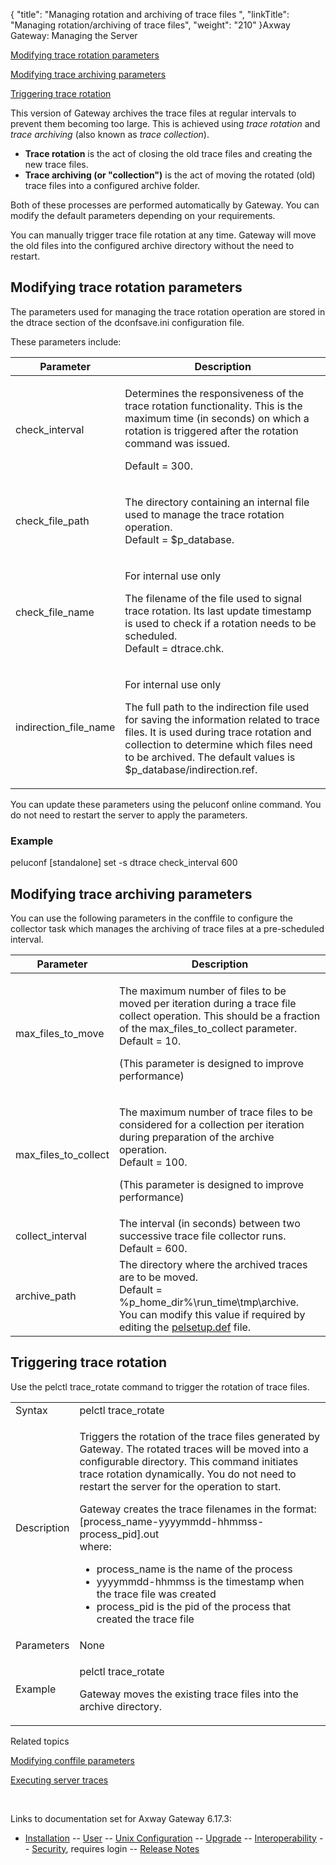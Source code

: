 {
    "title": "Managing rotation and archiving of trace files ",
    "linkTitle": "Managing rotation/archiving of trace files",
    "weight": "210"
}<span class="mc-variable axway_variables.Component_Long_Name variable">Axway Gateway</span>: Managing the Server

[Modifying trace rotation parameters](#modify_rotate_paras)

[Modifying trace archiving parameters](#modify_archive_paras)

[Triggering trace rotation](#triggering_rotate)

This version of Gateway archives the trace files at regular intervals to prevent them becoming too large. This is achieved using *trace rotation* and *trace archiving* (also known as *trace collection*).

-   **Trace rotation** is the act of closing the old trace files and creating the new trace files.
-   **Trace archiving (or "collection")** is the act of moving the rotated (old) trace files into a configured archive folder.

Both of these processes are performed automatically by Gateway. You can modify the default parameters depending on your requirements.

You can manually trigger trace file rotation at any time. Gateway will move the old files into the configured archive directory without the need to restart.

<span id="modify_rotate_paras"></span>

## Modifying trace rotation parameters

The parameters used for managing the trace rotation operation are stored in the <span class="code">dtrace</span> section of the <span class="code">dconfsave.ini</span> configuration file.

These parameters include:

<table>
         
         
         
   
   <thead>
      <tr>
<th class="HeadE-Column1-Header1">Parameter         </th>
<th class="HeadD-Column1-Header1">Description         </th>
      </tr>
   </thead>
   <tbody>
      <tr>
         <td><span class="code">check_interval</span>         </td>
         <td><p>Determines the responsiveness of the trace rotation functionality. This is the maximum time (in seconds) on which a rotation is triggered after the rotation command was issued.</p>
<p>Default = 300.</p>         </td>
      </tr>
      <tr>
         <td><span class="code">check_file_path</span>         </td>
         <td><p>The directory containing an internal file used to manage the trace rotation operation.<br />
Default = <span class="code">$p_database</span>.</p>         </td>
      </tr>
      <tr>
         <td><span class="code">check_file_name</span>         </td>
         <td><p>For internal use only</p>
<p>The filename of the file used to signal trace rotation. Its last update timestamp is used to check if a rotation needs to be scheduled.<br />
Default = <span class="code">dtrace.chk</span>.</p>         </td>
      </tr>
      <tr>
         <td><span class="code">indirection_file_name</span>         </td>
         <td><p>For internal use only</p>
<p>The full path to the indirection file used for saving the information related to trace files. It is used during trace rotation and collection to determine which files need to be archived. The default values is <span class="code">$p_database/indirection.ref</span>.</p>         </td>
      </tr>
   </tbody>
</table>

You can update these parameters using the <span class="code">peluconf</span> online command. You do not need to restart the server to apply the parameters.

### Example

<span class="codeBold_in_para">peluconf \[standalone\] set -s dtrace check\_interval 600</span>

<span id="modify_archive_paras"></span>

## Modifying trace archiving parameters

You can use the following parameters in the <span class="code">conffile</span> to configure the collector task which manages the archiving of trace files at a pre-scheduled interval.

<table>
         
         
         
   
   <thead>
      <tr>
<th class="HeadE-Column1-Header1">Parameter         </th>
<th class="HeadD-Column1-Header1">Description         </th>
      </tr>
   </thead>
   <tbody>
      <tr>
         <td><span class="code">max_files_to_move</span>         </td>
         <td><p>The maximum number of files to be moved per iteration during a trace file collect operation. This should be a fraction of the <span class="code">max_files_to_collect</span> parameter.<br />
Default = 10.</p>
<p>(This parameter is designed to improve performance)</p>         </td>
      </tr>
      <tr>
         <td><span class="code">max_files_to_collect</span>         </td>
         <td><p>The maximum number of trace files to be considered for a collection per iteration during preparation of the archive operation.<br />
Default = 100.</p>
<p>(This parameter is designed to improve performance)</p>         </td>
      </tr>
      <tr>
         <td><span class="code">collect_interval</span>         </td>
         <td>The interval (in seconds) between two successive trace file collector runs. Default = 600.         </td>
      </tr>
      <tr>
         <td><span class="code">archive_path</span>         </td>
         <td>The directory where the archived traces are to be moved.<br />
Default = <span class="code">%p_home_dir%\run_time\tmp\archive</span>.<br />
You can modify this value if required by editing the <span class="code"><a href="../../configuration_start_here/t_gw_config_conffile_paras_modify">pelsetup.def</a></span> file.         </td>
      </tr>
   </tbody>
</table>

<span id="triggering_rotate"></span>

## Triggering trace rotation

Use the <span class="code">pelctl trace\_rotate</span> command to trigger the rotation of trace files.

<table>
         
         
         
   
   <tbody>
      <tr>
         <td>Syntax         </td>
         <td><span class="code">pelctl trace_rotate</span>         </td>
      </tr>
      <tr>
         <td>Description         </td>
         <td><p>Triggers the rotation of the trace files generated by Gateway. The rotated traces will be moved into a configurable directory. This command initiates trace rotation dynamically. You do not need to restart the server for the operation to start.</p>
<p>Gateway creates the trace filenames in the format: <span class="code">[process_name-yyyymmdd-hhmmss-process_pid].out</span><br />
where:</p>
<ul>
<li><span class="code">process_name</span> is the name of the process</li>
<li><span class="code">yyyymmdd-hhmmss</span> is the timestamp when the trace file was created</li>
<li><span class="code">process_pid</span> is the pid of the process that created the trace file</li>
</ul>         </td>
      </tr>
      <tr>
         <td>Parameters         </td>
         <td>None         </td>
      </tr>
      <tr>
         <td>Example         </td>
         <td><p><span class="code">pelctl trace_rotate</span></p>
<p>Gateway moves the existing trace files into the archive directory.</p>         </td>
      </tr>
   </tbody>
</table>

Related topics

[Modifying conffile parameters](../../configuration_start_here/t_gw_config_conffile_paras_modify)

[Executing server traces](../server_traces)

 

Links to documentation set for Axway Gateway <span class="mc-variable axway_variables.Release_Number variable">6.17.3</span>:

-   [Installation](/bundle/Gateway_6173_InstallationGuide_allOS_en_HTML5/page/Content/start_page.htm) -- [User](/bundle/Gateway_6173_UsersGuide_allOS_en_HTML5/page/Content/start_page.htm) -- [Unix Configuration](/bundle/Gateway_6173_ConfigurationGuide_UNIX_en_HTML5/page/Content/start_page.htm) -- [Upgrade](/bundle/Gateway_6173_UpgradeGuide_allOS_en_HTML5/page/Content/start_page.htm) -- [Interoperability](/bundle/Gateway_6173_InteroperabilityGuide_allOS_en_HTML5/page/Content/start_page.htm) -- [Security](/bundle/Gateway_6173_SecurityGuide_allOS_en_HTML5/page/Content/start_page.htm), requires login -- [Release Notes](/bundle/Gateway_6173_ReleaseNotes_allOS_en_HTML5/page/Content/Gateway_ReleaseNotes_allOS_en.htm)
